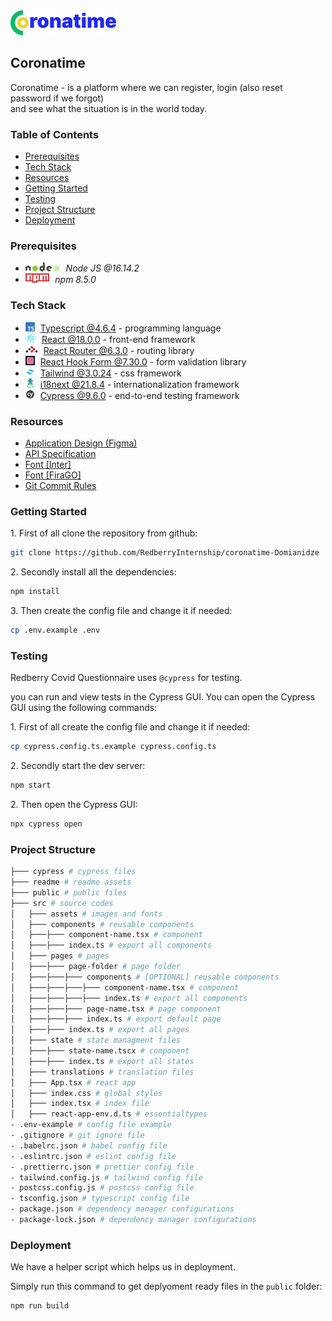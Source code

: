 ![Logo](./readme/assets/img/logo.png)

## Coronatime
 
Coronatime - is a platform where we can register, login (also reset password if we forgot) </br> 
and see what the situation is in the world today.

### Table of Contents

* [Prerequisites](#prerequisites)
* [Tech Stack](#tech-stack)
* [Resources](#resources)
* [Getting Started](#getting-started)
* [Testing](#testing)
* [Project Structure](#project-structure)
* [Deployment](#deployment)

### Prerequisites

* <img src="./readme/assets/img/nodejs.png" height="15px" style='padding-right: 5px'> *Node JS @16.14.2*
* <img src="./readme/assets/img/npm.png" height="15px" style='padding-right: 5px'/> *npm 8.5.0*

### Tech Stack

* <img src="./readme/assets/img/typescript.png" height="15"  style='padding-right: 5px'> [Typescript @4.6.4](https://www.typescriptlang.org/) - programming language
* <img src="./readme/assets/img/react.png" height="15"  style='padding-right: 5px'> [React @18.0.0](https://reactjs.org) - front-end framework
* <img src="./readme/assets/img/react-router.png" height="15"  style='padding-right: 5px'> [React Router @6.3.0](https://reactrouter.com/) - routing library
* <img src="./readme/assets/img/react-hook-form.png" height="15"  style='padding-right: 5px'> [React Hook Form @7.30.0](https://react-hook-form.com/) - form validation library
* <img src="./readme/assets/img/tailwind.png" height="15"  style='padding-right: 5px'> [Tailwind @3.0.24](https://tailwindcss.com/) - css framework
* <img src="./readme/assets/img/i18next.png" height="15"  style='padding-right: 5px'> [i18next @21.8.4](https://www.i18next.com/) - internationalization framework
* <img src="./readme/assets/img/cypress.png" height="15"  style='padding-right: 5px'> [Cypress  @9.6.0](https://www.cypress.io/) - end-to-end testing framework

### Resources

*  [Application Design (Figma)](https://www.figma.com/file/O9A950iYrHgZHtBuCtNSY8/Coronatime?node-id=0%3A1)
*  [API Specification](https://coronatime-api.devtest.ge/)
*  [Font [Inter]](https://fonts.google.com/specimen/Inter?query=Inter)
*  [Font [FiraGO]](https://bboxtype.com/typefaces/FiraGO/#!layout=specimen)
*  [Git Commit Rules](https://redberry.gitbook.io/resources/git-is-semantikuri-komitebi)

### Getting Started

1\. First of all clone the repository from github:
```sh
git clone https://github.com/RedberryInternship/coronatime-Domianidze
```
2\. Secondly install all the dependencies:
```sh
npm install
```

3\. Then create the config file and change it if needed:
```sh
cp .env.example .env
```

### Testing
Redberry Covid Questionnaire uses ``` @cypress ```  for testing.

you can run and view tests in the Cypress GUI. You can open the Cypress GUI  using the following commands:

1\. First of all create the config file and change it if needed:
```sh
cp cypress.config.ts.example cypress.config.ts
```

2\. Secondly start the dev server:
```sh
npm start
```

2\. Then open the Cypress GUI:
```sh
npx cypress open
```

### Project Structure

```bash
├─── cypress # cypress files
├─── readme # readme assets
├─── public # public files
├─── src # source codes
│   ├─── assets # images and fonts
│   ├─── components # reusable components
│   ├───├─── component-name.tsx # component
│   ├───├─── index.ts # export all components
│   ├─── pages # pages
│   ├───├─── page-folder # page folder
│   ├───├───├─── components # [OPTIONAL] reusable components
│   ├───├───├───├─── component-name.tsx # component
│   ├───├───├───├─── index.ts # export all components
│   ├───├───├─── page-name.tsx # page component
│   ├───├───├─── index.ts # export default page
│   ├───├─── index.ts # export all pages
│   ├─── state # state managment files 
│   ├───├─── state-name.tscx # component
│   ├───├─── index.ts # export all states
│   ├─── translations # translation files 
│   ├─── App.tsx # react app 
│   ├─── index.css # global styles 
│   ├─── index.tsx # index file 
│   ├─── react-app-env.d.ts # essentialtypes 
- .env-example # config file example
- .gitignore # git ignore file
- .babelrc.json # babel config file
- .eslintrc.json # eslint config file
- .prettierrc.json # prettier config file
- tailwind.config.js # tailwind config file
- postcss.config.js # postcss config file
- tsconfig.json # typescript config file
- package.json # dependency manager configurations
- package-lock.json # dependency manager configurations
```

### Deployment

We have a helper script which helps us in deployment.

Simply run this command to get deplyoment ready files in the  ``` public ```  folder:

```sh
npm run build
```
